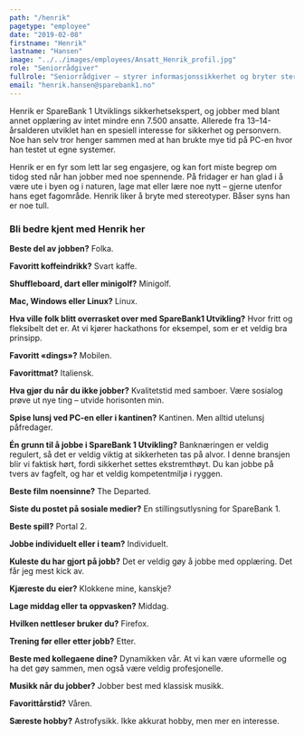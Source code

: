 ```yaml
---
path: "/henrik"
pagetype: "employee"
date: "2019-02-08"
firstname: "Henrik"
lastname: "Hansen"
image: "../../images/employees/Ansatt_Henrik_profil.jpg"
role: "Seniorrådgiver"
fullrole: "Seniorrådgiver – styrer informasjonssikkerhet og bryter stereotyper"
email: "henrik.hansen@sparebank1.no"
---
```


Henrik er SpareBank 1 Utviklings sikkerhetsekspert, og jobber med blant annet opplæring av intet mindre enn 7.500 ansatte. Allerede fra 13–14-årsalderen utviklet han en spesiell interesse for sikkerhet og personvern. Noe han selv tror henger sammen med at han brukte mye tid på PC-en hvor han testet ut egne systemer.

Henrik er en fyr som lett lar seg engasjere, og kan fort miste begrep om tidog sted når han jobber med noe spennende. På fridager er han glad i å være ute i byen og i naturen, lage mat eller lære noe nytt – gjerne utenfor hans eget fagområde. Henrik liker å bryte med stereotyper. Båser syns han er noe tull.

### Bli bedre kjent med Henrik her

<div class="info-content__questions">

**Beste del av jobben?**
Folka.

**Favoritt koffeindrikk?**
Svart kaffe.

**Shuffleboard, dart eller minigolf?**
Minigolf.

**Mac, Windows eller Linux?**
Linux.

**Hva ville folk blitt overrasket over med SpareBank1 Utvikling?**
Hvor fritt og fleksibelt det er. At vi kjører hackathons for eksempel, som er et veldig bra prinsipp.

**Favoritt «dings»?**
Mobilen.

**Favorittmat?**
Italiensk.

**Hva gjør du når du ikke jobber?**
Kvalitetstid med samboer. Være sosialog prøve ut nye ting – utvide horisonten min. 

**Spise lunsj ved PC-en eller i kantinen?**
Kantinen. Men alltid utelunsj påfredager.

**Én grunn til å jobbe i SpareBank 1 Utvikling?**
Banknæringen er veldig regulert, så det er veldig viktig at sikkerheten tas på alvor. I denne bransjen blir vi faktisk hørt, fordi sikkerhet settes ekstremthøyt. Du kan jobbe på tvers av fagfelt, og har et veldig kompetentmiljø i ryggen.

**Beste film noensinne?**
The Departed.

**Siste du postet på sosiale medier?**
En stillingsutlysning for SpareBank 1.

**Beste spill?**
Portal 2.

**Jobbe individuelt eller i team?**
Individuelt.

**Kuleste du har gjort på jobb?**
Det er veldig gøy å jobbe med opplæring. Det får jeg mest kick av.

**Kjæreste du eier?**
Klokkene mine, kanskje?

**Lage middag eller ta oppvasken?**
Middag.

**Hvilken nettleser bruker du?**
Firefox.

**Trening før eller etter jobb?**
Etter.

**Beste med kollegaene dine?**
Dynamikken vår. At vi kan være uformelle og ha det gøy sammen, men også være veldig profesjonelle.

**Musikk når du jobber?**
Jobber best med klassisk musikk.

**Favorittårstid?**
Våren.

**Særeste hobby?**
Astrofysikk. Ikke akkurat hobby, men mer en interesse.

</div>